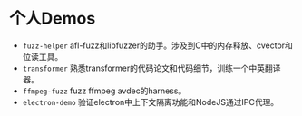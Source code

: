 # 个人Demos

- `fuzz-helper` afl-fuzz和libfuzzer的助手。涉及到C中的内存释放、cvector和位读工具。
- `transformer` 熟悉transformer的代码论文和代码细节，训练一个中英翻译器。
- `ffmpeg-fuzz` fuzz ffmpeg avdec的harness。 
- `electron-demo` 验证electron中上下文隔离功能和NodeJS通过IPC代理。